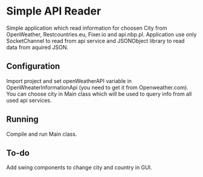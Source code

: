 # Simple API Reader
Simple application which read information for choosen City
from OpenWeather, Restcountries.eu, Fixer.io and api.nbp.pl.
Application use only SocketChannel to read from api service and
JSONObject library to read data from aquired JSON.

## Configuration
Import project and set openWeatherAPI variable in OpenWheaterInformationApi (you need to get it from
Openweather.com).
You can choose city in Main class which will be used to query info from all used api services.

## Running
Compile and run Main class.

## To-do
Add swing components to change city and country in GUI.